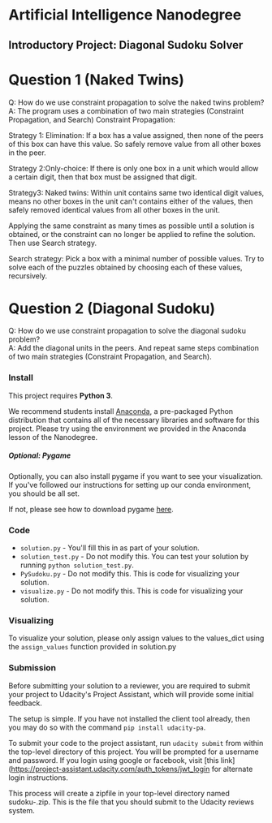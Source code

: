 # Artificial Intelligence Nanodegree
## Introductory Project: Diagonal Sudoku Solver

# Question 1 (Naked Twins)
Q: How do we use constraint propagation to solve the naked twins problem?  
A: The program uses a combination of two main strategies (Constraint Propagation, and Search)
Constraint Propagation:

Strategy 1: Elimination: If a box has a value assigned, then none of the peers of this box can have this value.  So safely remove value from all other boxes in the peer.

Strategy 2:Only-choice: If there is only one box in a unit which would allow a certain digit, then that box must be assigned that digit.

Strategy3: Naked twins:  Within unit contains same two identical digit values, means no other boxes in the unit can't contains either of the values, then safely removed identical values from all other boxes in the unit.

Applying the same constraint as many times as possible until a solution is obtained, or the constraint can no longer be applied to refine the solution. Then use Search strategy.

Search strategy:
Pick a box with a minimal number of possible values. Try to solve each of the puzzles obtained by choosing each of these values, recursively.

# Question 2 (Diagonal Sudoku)
Q: How do we use constraint propagation to solve the diagonal sudoku problem?  
A: Add the diagonal units in the peers. And repeat same steps combination of two main strategies (Constraint Propagation, and Search).

### Install

This project requires **Python 3**.

We recommend students install [Anaconda](https://www.continuum.io/downloads), a pre-packaged Python distribution that contains all of the necessary libraries and software for this project. 
Please try using the environment we provided in the Anaconda lesson of the Nanodegree.

##### Optional: Pygame

Optionally, you can also install pygame if you want to see your visualization. If you've followed our instructions for setting up our conda environment, you should be all set.

If not, please see how to download pygame [here](http://www.pygame.org/download.shtml).

### Code

* `solution.py` - You'll fill this in as part of your solution.
* `solution_test.py` - Do not modify this. You can test your solution by running `python solution_test.py`.
* `PySudoku.py` - Do not modify this. This is code for visualizing your solution.
* `visualize.py` - Do not modify this. This is code for visualizing your solution.

### Visualizing

To visualize your solution, please only assign values to the values_dict using the ```assign_values``` function provided in solution.py

### Submission
Before submitting your solution to a reviewer, you are required to submit your project to Udacity's Project Assistant, which will provide some initial feedback.  

The setup is simple.  If you have not installed the client tool already, then you may do so with the command `pip install udacity-pa`.  

To submit your code to the project assistant, run `udacity submit` from within the top-level directory of this project.  You will be prompted for a username and password.  If you login using google or facebook, visit [this link](https://project-assistant.udacity.com/auth_tokens/jwt_login for alternate login instructions.

This process will create a zipfile in your top-level directory named sudoku-<id>.zip.  This is the file that you should submit to the Udacity reviews system.

